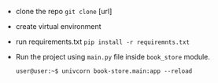 * clone the repo
`git clone` [url]
* create virtual environment
* run requirements.txt
    `pip install -r requiremnts.txt`

* Run the project using `main.py` file inside `book_store` module.
    ```console
    user@user:~$ univcorn book-store.main:app --reload 
    ```